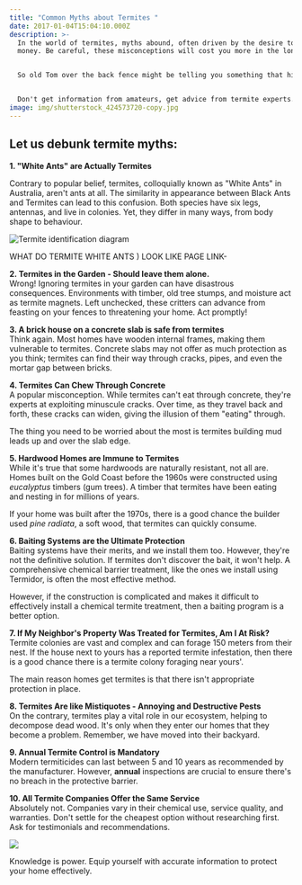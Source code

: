 ```yaml
---
title: "Common Myths about Termites "
date: 2017-01-04T15:04:10.000Z
description: >-
  In the world of termites, myths abound, often driven by the desire to save
  money. Be careful, these misconceptions will cost you more in the long run. 


  So old Tom over the back fence might be telling you something that his dad did back on the farm last century, but now, as then, it has no relevance and is just right out dangerous and inappropriate. 


  Don't get information from amateurs, get advice from termite experts.    
image: img/shutterstock_424573720-copy.jpg
---
```

## Let us debunk termite myths:

**1. "White Ants" are Actually Termites**

Contrary to popular belief, termites, colloquially known as "White Ants" in Australia, aren't ants at all. The similarity in appearance between Black Ants and Termites can lead to this confusion. Both species have six legs, antennas, and live in colonies. Yet, they differ in many ways, from body shape to behaviour. 

![Termite identification diagram](img/difference-betwen-termites-and-black-ants.jpg)

WHAT DO TERMITE WHITE ANTS ) LOOK LIKE PAGE LINK-

**2. Termites in the Garden - Should leave them alone.**\
Wrong! Ignoring termites in your garden can have disastrous consequences. Environments with timber, old tree stumps, and moisture act as termite magnets. Left unchecked, these critters can advance from feasting on your fences to threatening your home. Act promptly!

**3. A brick house on a concrete slab is safe from termites**\
Think again. Most homes have wooden internal frames, making them vulnerable to termites. Concrete slabs may not offer as much protection as you think; termites can find their way through cracks, pipes, and even the mortar gap between bricks.

**4. Termites Can Chew Through Concrete**\
A popular misconception. While termites can't eat through concrete, they're experts at exploiting minuscule cracks. Over time, as they travel back and forth, these cracks can widen, giving the illusion of them "eating" through. 

The thing you need to be worried about the most is termites building mud leads up and over the slab edge.

**5. Hardwood Homes are Immune to Termites**\
While it's true that some hardwoods are naturally resistant, not all are. Homes built on the Gold Coast before the 1960s were constructed using *eucalyptus* timbers (gum trees). A timber that termites have been eating and nesting in for millions of years.

I﻿f your home was built after the 1970s, there is a good chance the builder used *pine radiata*, a soft wood, that termites can quickly consume. 

**6. Baiting Systems are the Ultimate Protection**\
Baiting systems have their merits, and we install them too. However, they're not the definitive solution. If termites don't discover the bait, it won't help. A comprehensive chemical barrier treatment, like the ones we install using Termidor, is often the most effective method.

However, if the construction is complicated and makes it difficult to effectively install a chemical termite treatment, then a baiting program is a better option. 

**7. If My Neighbor's Property Was Treated for Termites, Am I At Risk?**
Termite colonies are vast and complex and can forage 150 meters from their nest. If the house next to yours has a reported termite infestation, then there is a good chance there is a termite colony foraging near yours'. 

The main reason homes get termites is that there isn't appropriate protection in place. 

**8. Termites Are like Mistiquotes - Annoying and Destructive Pests**\
On the contrary, termites play a vital role in our ecosystem, helping to decompose dead wood. It's only when they enter our homes that they become a problem. Remember, we have moved into their backyard. 

**9. Annual Termite Control is Mandatory**\
Modern termiticides can last between 5 and 10 years as recommended by the manufacturer. However, **annual** inspections are crucial to ensure there's no breach in the protective barrier.

**10. All Termite Companies Offer the Same Service**\
Absolutely not. Companies vary in their chemical use, service quality, and warranties. Don't settle for the cheapest option without researching first. Ask for testimonials and recommendations.

![](img/dead-termites-costumes.jpg)

Knowledge is power. Equip yourself with accurate information to protect your home effectively.